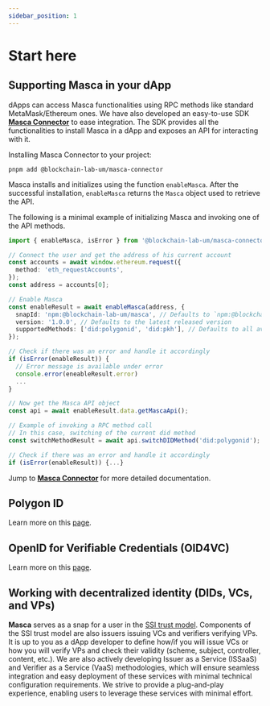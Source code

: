 ```yaml
---
sidebar_position: 1
---
```


# Start here

## Supporting Masca in your dApp

dApps can access Masca functionalities using RPC methods like standard MetaMask/Ethereum ones. We have also developed an easy-to-use SDK **[Masca Connector](/docs/libraries/masca-connector)** to ease integration. The SDK provides all the functionalities to install Masca in a dApp and exposes an API for interacting with it.

Installing Masca Connector to your project:

```shell
pnpm add @blockchain-lab-um/masca-connector
```

Masca installs and initializes using the function `enableMasca`. After the successful installation, `enableMasca` returns the `Masca` object used to retrieve the API.

The following is a minimal example of initializing Masca and invoking one of the API methods.

```typescript
import { enableMasca, isError } from '@blockchain-lab-um/masca-connector';

// Connect the user and get the address of his current account
const accounts = await window.ethereum.request({
  method: 'eth_requestAccounts',
});
const address = accounts[0];

// Enable Masca
const enableResult = await enableMasca(address, {
  snapId: 'npm:@blockchain-lab-um/masca', // Defaults to `npm:@blockchain-lab-um/masca`
  version: '1.0.0', // Defaults to the latest released version
  supportedMethods: ['did:polygonid', 'did:pkh'], // Defaults to all available methods
});

// Check if there was an error and handle it accordingly
if (isError(enableResult)) {
  // Error message is available under error
  console.error(eneableResult.error)
  ...
}

// Now get the Masca API object
const api = await enableResult.data.getMascaApi();

// Example of invoking a RPC method call
// In this case, switching of the current did method
const switchMethodResult = await api.switchDIDMethod('did:polygonid');

// Check if there was an error and handle it accordingly
if (isError(enableResult)) {...}
```

Jump to [**Masca Connector**](/docs/libraries/masca-connector) for more detailed documentation.

## Polygon ID

Learn more on this [page](/docs/integrate-masca/polygonid.md).

## OpenID for Verifiable Credentials (OID4VC)

Learn more on this [page](/docs/integrate-masca/oid4vc.md).

## Working with decentralized identity (DIDs, VCs, and VPs)

**Masca** serves as a snap for a user in the [SSI trust model](ssi/trust-model.md). Components of the SSI trust model are also issuers issuing VCs and verifiers verifying VPs. It is up to you as a dApp developer to define how/if you will issue VCs or how you will verify VPs and check their validity (scheme, subject, controller, content, etc.). We are also actively developing Issuer as a Service (ISSaaS) and Verifier as a Service (VaaS) methodologies, which will ensure seamless integration and easy deployment of these services with minimal technical configuration requirements. We strive to provide a plug-and-play experience, enabling users to leverage these services with minimal effort.
